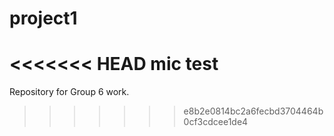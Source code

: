 # project1

<<<<<<< HEAD
mic test
=======
Repository for Group 6 work. 

>>>>>>> e8b2e0814bc2a6fecbd3704464b0cf3cdcee1de4
